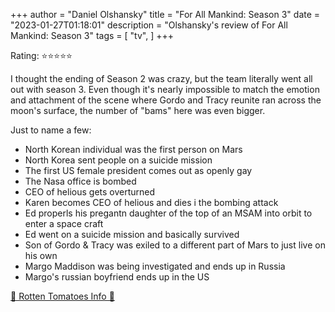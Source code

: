 +++
author = "Daniel Olshansky"
title = "For All Mankind: Season 3"
date = "2023-01-27T01:18:01"
description = "Olshansky's review of For All Mankind: Season 3"
tags = [
    "tv",
]
+++

Rating: ⭐⭐⭐⭐⭐

I thought the ending of Season 2 was crazy, but the team literally went all out
with season 3. Even though it's nearly impossible to match the emotion and attachment
of the scene where Gordo and Tracy reunite ran across the moon's surface, the number
of "bams" here was even bigger.

Just to name a few:

- North Korean individual was the first person on Mars
- North Korea sent people on a suicide mission
- The first US female president comes out as openly gay
- The Nasa office is bombed
- CEO of helious gets overturned
- Karen becomes CEO of helious and dies i the bombing attack
- Ed properls his pregantn daughter of the top of an MSAM into orbit to enter a space craft
- Ed went on a suicide mission and basically survived
- Son of Gordo & Tracy was exiled to a different part of Mars to just live on his own
- Margo Maddison was being investigated and ends up in Russia
- Margo's russian boyfriend ends up in the US

[🍅 Rotten Tomatoes Info 🍅](https://www.rottentomatoes.com/tv/for_all_mankind/s03)
